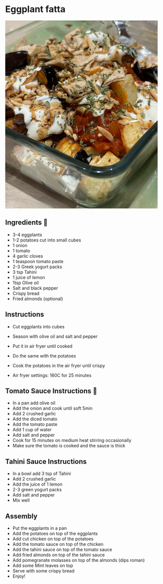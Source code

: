 # Eggplant fatta

![img_45.png](img_45.png ':size=400')

## Ingredients 📝

- 3-4 eggplants
- 1-2 potatoes cut into small cubes
- 1 onion
- 1 tomato
- 4 garlic cloves
- 1 teaspoon tomato paste
- 2-3 Greek yogurt packs
- 3 tsp Tahini
- 1 juice of lemon
- 1tsp Olive oil
- Salt and black pepper
- Crispy bread
- Fried almonds (optional)

## Instructions

- Cut eggplants into cubes
- Season with olive oil and salt and pepper
- Put it in air fryer until cooked

- Do the same with the potatoes
- Cook the potatoes in the air fryer until crispy
- Air fryer settings: 160C for 25 minutes

## Tomato Sauce Instructions 🍅

- In a pan add olive oil
- Add the onion and cook until soft 5min
- Add 2 crushed garlic
- Add the diced tomato
- Add the tomato paste
- Add 1 cup of water
- Add salt and pepper
- Cook for 15 minutes on medium heat stirring occasionally
- Make sure the tomato is cooked and the sauce is thick

## Tahini Sauce Instructions

- In a bowl add 3 tsp of Tahini
- Add 2 crushed garlic
- Add the juice of 1 lemon
- 2-3 green yogurt packs
- Add salt and pepper
- Mix well

## Assembly

- Put the eggplants in a pan
- Add the potatoes on top of the eggplants
- Add cut chicken on top of the potatoes
- Add the tomato sauce on top of the chicken
- Add the tahini sauce on top of the tomato sauce
- Add fried almonds on top of the tahini sauce
- Add pomegranate molasses on top of the almonds (dips roman)
- Add some Mint leaves on top
- Serve with some crispy bread
- Enjoy!